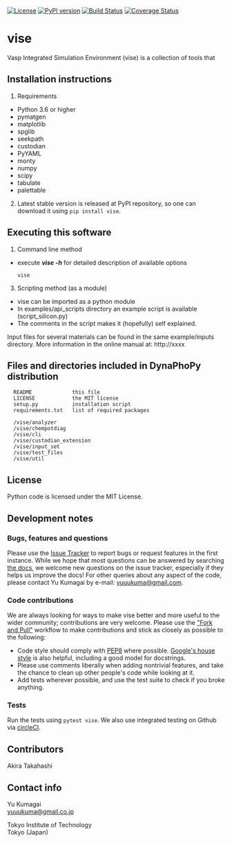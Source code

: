 
[![License](https://img.shields.io/apm/l/vise)](https://img.shields.io/apm/l/vise)
[![PyPI version]()]()
[![Build Status]()]()
[![Coverage Status]()]()

vise
=========
Vasp Integrated Simulation Environment (vise) is a collection of tools that


Installation instructions
---------------------------------------------------------

1. Requirements
  - Python 3.6 or higher
  - pymatgen
  - matplotlib
  - spglib
  - seekpath
  - custodian
  - PyYAML
  - monty
  - numpy
  - scipy
  - tabulate
  - palettable


2. Latest stable version is released at PyPI repository, so one can download 
it using `pip install vise`.


Executing this software
---------------------------------------------------------

1. Command line method
  - execute ***vise -h*** for detailed description of available options
    ```
    vise 
    ```

3. Scripting method (as a module)
  - vise can be imported as a python module
  - In examples/api_scripts directory an example script is available (script_silicon.py)
  - The comments in the script makes it (hopefully) self explained.

Input files for several materials can be found in the same example/inputs directory.
More information in the online manual at: http://xxxx

Files and directories included in DynaPhoPy distribution
--------------------------------------------------------
~~~
  README             this file 
  LICENSE            the MIT license 
  setup.py           installation script
  requirements.txt   list of required packages

  /vise/analyzer     
  /vise/chempotdiag
  /vise/cli
  /vise/custodian_extension
  /vise/input_set
  /vise/test_files
  /vise/util
~~~~


License
-----------------------
Python code is licensed under the MIT License.

Development notes
-----------------
### Bugs, features and questions
Please use the [Issue Tracker](https://github.com/kumagai-group/vise/issues) to report bugs or request features in the first instance. 
While we hope that most questions can be answered by searching [the docs](https://smact.readthedocs.io/en/latest/), 
we welcome new questions on the issue tracker, especially if they helps us improve the docs! 
For other queries about any aspect of the code, please contact Yu Kumagai by e-mail: yuuukuma@gmail.com.

### Code contributions
We are always looking for ways to make vise better and more useful to the wider community; contributions are very welcome. 
Please use the ["Fork and Pull"](https://guides.github.com/activities/forking/) workflow to make contributions and stick as closely as possible to the following:

- Code style should comply with [PEP8](http://www.python.org/dev/peps/pep-0008) where possible. 
[Google's house style](https://google.github.io/styleguide/pyguide.html) is also helpful, including a good model for docstrings.
- Please use comments liberally when adding nontrivial features, and take the chance to clean up other people's code while looking at it.
- Add tests wherever possible, and use the test suite to check if you broke anything.

### Tests
Run the tests using `pytest vise`.
We also use integrated testing on Github via [circleCI]().

Contributors
--------------------------------------------------------
Akira Takahashi


Contact info
---------------------------------------------------------
Yu Kumagai
<br>yuuukuma@gmail.co.jp

Tokyo Institute of Technology
<br>Tokyo (Japan)

